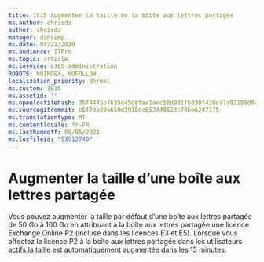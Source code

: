 ```yaml
---
title: 1815 Augmenter la taille de la boîte aux lettres partagée
ms.author: chrisda
author: chrisda
manager: dansimp
ms.date: 04/21/2020
ms.audience: ITPro
ms.topic: article
ms.service: o365-administration
ROBOTS: NOINDEX, NOFOLLOW
localization_priority: Normal
ms.custom: 1815
ms.assetid: ''
ms.openlocfilehash: 36f4445b7635d45d8fae1aec58d981fb830f430ca7a92189d8c038e04a86ef67
ms.sourcegitcommit: b5f7da89a650d2915dc652449623c78be6247175
ms.translationtype: MT
ms.contentlocale: fr-FR
ms.lasthandoff: 08/05/2021
ms.locfileid: "53912740"
---
```

# <a name="increase-the-size-of-a-shared-mailbox"></a>Augmenter la taille d’une boîte aux lettres partagée

Vous pouvez augmenter la taille par défaut d’une boîte aux lettres partagée de 50 Go à 100 Go en attribuant à la boîte aux lettres partagée une licence Exchange Online P2 (incluse dans les licences E3 et E5). Lorsque vous affectez la licence P2 à la boîte aux lettres partagée dans les utilisateurs [actifs,](https://portal.office.com/adminportal/home)la taille est automatiquement augmentée dans les 15 minutes.
